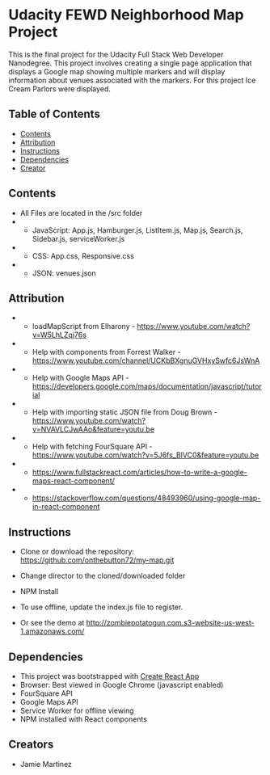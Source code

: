 # Udacity FEWD Neighborhood Map Project

This is the final project for the Udacity Full Stack Web Developer Nanodegree.  This project involves creating a single page application that displays a Google map showing multiple markers and will display information about venues associated with the markers.  For this project Ice Cream Parlors were displayed.  

## Table of Contents

* [Contents](#contents)
* [Attribution](#attribution)
* [Instructions](#instructions)
* [Dependencies](#dependencies)
* [Creator](#creators)

## Contents

*  All Files are located in the /src folder
*    - JavaScript: App.js, Hamburger.js, ListItem.js, Map.js, Search.js, Sidebar.js, serviceWorker.js
*    - CSS: App.css, Responsive.css
*    - JSON: venues.json

## Attribution

*  - loadMapScript from Elharony - https://www.youtube.com/watch?v=W5LhLZqj76s
*  - Help with components from Forrest Walker - https://www.youtube.com/channel/UCKbBXgnuGVHxySwfc6JsWnA
*  - Help with Google Maps API - https://developers.google.com/maps/documentation/javascript/tutorial
*  - Help with importing static JSON file from Doug Brown - https://www.youtube.com/watch?v=NVAVLCJwAAo&feature=youtu.be
*  - Help with fetching FourSquare API - https://www.youtube.com/watch?v=5J6fs_BlVC0&feature=youtu.be
*  - https://www.fullstackreact.com/articles/how-to-write-a-google-maps-react-component/
*  - https://stackoverflow.com/questions/48493960/using-google-map-in-react-component

## Instructions

* Clone or download the repository: https://github.com/onthebutton72/my-map.git
* Change director to the cloned/downloaded folder
* NPM Install
* To use offline, update the index.js file to register.

* Or see the demo at http://zombiepotatogun.com.s3-website-us-west-1.amazonaws.com/

## Dependencies

* This project was bootstrapped with [Create React App](https://github.com/facebook/create-react-app)
* Browser: Best viewed in Google Chrome (javascript enabled)
* FourSquare API
* Google Maps API
* Service Worker for offline viewing
* NPM installed with React components

## Creators

* Jamie Martinez
